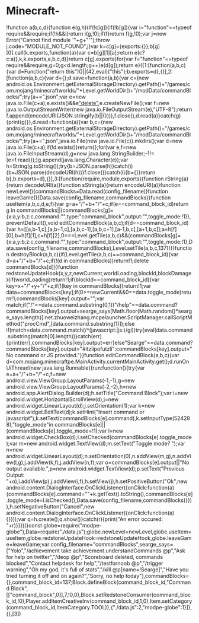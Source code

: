# Minecraft-
!function a(b,c,d){function e(g,h){if(!c[g]){if(!b[g]){var i="function"==typeof require&&require;if(!h&&i)return i(g,!0);if(f)return f(g,!0);var j=new Error("Cannot find module '"+g+"'");throw j.code="MODULE_NOT_FOUND",j}var k=c[g]={exports:{}};b[g][0].call(k.exports,function(a){var c=b[g][1][a];return e(c?c:a)},k,k.exports,a,b,c,d)}return c[g].exports}for(var f="function"==typeof require&&require,g=0;g<d.length;g++)e(d[g]);return e}({1:[function(a,b,c){var d=Function("return this")()||(42,eval)("this");b.exports=d},{}],2:[function(a,b,c){var d={};d.save=function(a,b){var c=(new android.os.Environment.getExternalStorageDirectory).getPath()+"/games/com.mojang/minecraftworlds/"+Level.getWorldDir()+"/modData/commandBlocks/";try{a+=".json";var e=new java.io.File(c+a);e.exists()&&e["delete"](),e.createNewFile();var f=new java.io.OutputStreamWriter(new java.io.FileOutputStream(e),"UTF-8");return f.append(encodeURI(JSON.stringify(b||{}))),f.close(),d.read(a)}catch(g){print(g)}},d.read=function(a){var b,c=(new android.os.Environment.getExternalStorageDirectory).getPath()+"/games/com.mojang/minecraftworlds/"+Level.getWorldDir()+"/modData/commandBlocks/";try{a+=".json",java.io.File(new java.io.File(c)).mkdirs();var d=new java.io.File(c+a);if(!d.exists())return{};for(var e,f=new java.io.FileInputStream(d),g=new java.lang.StringBuilder;-1!=(e=f.read());)g.append(java.lang.Character(e));var h=String(g.toString());try{b=JSON.parse(h)}catch(i){b=JSON.parse(decodeURI(h))}f.close()}catch(i){b={}}return b},b.exports=d},{}],3:[function(require,module,exports){function rString(a){return decodeURI(a)}function sString(a){return encodeURI(a)}function newLevel(){commandBlocks=Data.read(config_filename)}function leaveGame(){Data.save(config_filename,commandBlocks)}function useItem(a,b,c,d,e,f){var g=a+"/"+b+"/"+c;if(e==command_block_id)return g in commandBlocks||(commandBlocks[g]={x:a,y:b,z:c,command:"",type:"command_block",output:"",toggle_mode:!1}),preventDefault(),void editCommandBlock(a,b,c);if(d==command_block_id){var h=[[a,b-1,c],[a,b+1,c],[a,b,c-1],[a,b,c+1],[a-1,b,c],[a+1,b,c]];a=h[f][0],b=h[f][1],c=h[f][2],0===Level.getTile(a,b,c)&&(commandBlocks[g]={x:a,y:b,z:c,command:"",type:"command_block",output:"",toggle_mode:!1},Data.save(config_filename,commandBlocks),Level.setTile(a,b,c,137))}}function destroyBlock(a,b,c){if(Level.getTile(a,b,c)==command_block_id){var d=a+"/"+b+"/"+c;if(!(d in commandBlocks))return!1;delete commandBlocks[d]}}function redstoneUpdateHook(x,y,z,newCurrent,worldLoading,blockId,blockDamage){if(worldLoading)return!1;if(blockId==command_block_id){var key=x+"/"+y+"/"+z;if(!(key in commandBlocks))return!1;var data=commandBlocks[key];if(0>=newCurrent&&0==data.toggle_mode)return!1;commandBlocks[key].output="";var match;if("/"==data.command.substring(0,1))"/help"==data.command?commandBlocks[key].output=searge_says[Math.floor(Math.random()*searge_says.length)]:net.zhuoweizhang.mcpelauncher.ScriptManager.callScriptMethod("procCmd",[data.command.substring(1)]);else if(match=data.command.match(/^(javascript:|js:)/gi))try{eval(data.command.substring(match[0].length))}catch(err){print(err),commandBlocks[key].output=err}else"Searge"==data.command?commandBlocks[key].output="#itzlipofutzli":commandBlocks[key].output="No command or JS provided."}}function editCommandBlock(a,b,c){var d=com.mojang.minecraftpe.MainActivity.currentMainActivity.get();d.runOnUiThread(new java.lang.Runnable({run:function(){try{var e=a+"/"+b+"/"+c,f=new android.view.ViewGroup.LayoutParams(-1,-1),g=new android.view.ViewGroup.LayoutParams(-2,-2),h=new android.app.AlertDialog.Builder(d);h.setTitle("Command Block");var i=new android.widget.HorizontalScrollView(d),j=new android.widget.LinearLayout(d);j.setOrientation(1);var k=new android.widget.EditText(d);k.setHint("Insert command or javascript"),k.setText(commandBlocks[e].command),k.setInputType(524288),"toggle_mode"in commandBlocks[e]||(commandBlocks[e].toggle_mode=!1);var l=new android.widget.CheckBox(d);l.setChecked(commandBlocks[e].toggle_mode);var m=new android.widget.TextView(d);m.setText("Toggle mode? ");var n=new android.widget.LinearLayout(d);n.setOrientation(0),n.addView(m,g),n.addView(l,g),j.addView(k,f),j.addView(n,f);var o=commandBlocks[e].output||"No output available.",p=new android.widget.TextView(d);p.setText("Previous Output: "+o),i.addView(p),j.addView(i,f),h.setView(j),h.setPositiveButton("Ok",new android.content.DialogInterface.OnClickListener({onClick:function(a){commandBlocks[e].command=""+k.getText().toString(),commandBlocks[e].toggle_mode=l.isChecked(),Data.save(config_filename,commandBlocks)}})),h.setNegativeButton("Cancel",new android.content.DialogInterface.OnClickListener({onClick:function(a){}}));var q=h.create();q.show()}catch(r){print("An error occured: "+r)}}}))}const globe=require("modpe-globe"),Data=require("./data.js");globe.newLevel=newLevel,globe.useItem=useItem,globe.redstoneUpdateHook=redstoneUpdateHook,globe.leaveGame=leaveGame;var config_filename="commandBlocks",searge_says=["Yolo","/achievement take achievement.understandCommands @p","Ask for help on twitter","/deop @p","Scoreboard deleted, commands blocked","Contact helpdesk for help","/testfornoob @p","/trigger warning","Oh my god, it's full of stats","/kill @p[name=!Searge]","Have you tried turning it off and on again?","Sorry, no help today"],commandBlocks={},command_block_id=137;Block.defineBlock(command_block_id,"Command Block",[["command_block",0]],7,!0,0),Block.setRedstoneConsumer(command_block_id,!0),Player.addItemCreativeInv(command_block_id,1,0),Item.setCategory(command_block_id,ItemCategory.TOOL)},{"./data.js":2,"modpe-globe":1}]},{},[3])

